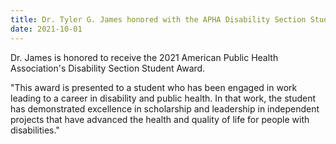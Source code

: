 ```yaml
---
title: Dr. Tyler G. James honored with the APHA Disability Section Student Award
date: 2021-10-01
---
```


Dr. James is honored to receive the 2021 American Public Health Association's Disability Section Student Award. 

<!--more-->

"This award is presented to a student who has been engaged in work leading to a career in disability and public health. In that work, the student has demonstrated excellence in scholarship and leadership in independent projects that have advanced the health and quality of life for people with disabilities."

